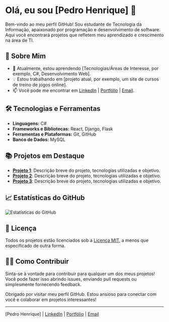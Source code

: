 # Olá, eu sou [Pedro Henrique] 👋
 
Bem-vindo ao meu perfil GitHub! Sou estudante de Tecnologia da Informação, apaixonado por programação e desenvolvimento de software. Aqui você encontrará projetos que refletem meu aprendizado e crescimento na área de TI.
 
## 🚀 Sobre Mim
 
- 🌱 Atualmente, estou aprendendo [Tecnologias/Áreas de Interesse, por exemplo, C#, Desenvolvimento Web].
- 💡 Estou trabalhando em [projeto atual, por exemplo, um site de cursos de treino de jogos online].
- 📫 Você pode me encontrar em [LinkedIn](https://www.linkedin.com/in/seu-linkedin) | [Portfólio](https://seu-portfolio.com) | [Email](pc90026@gmail.com).
 
## 🛠️ Tecnologias e Ferramentas
 
- **Linguagens:** C#
- **Frameworks e Bibliotecas:** React, Django, Flask
- **Ferramentas e Plataformas:** Git, GitHub
- **Banco de Dados:** MySQL
 
## 📚 Projetos em Destaque
 
- [**Projeto 1**](link-do-projeto): Descrição breve do projeto, tecnologias utilizadas e objetivo.
- [**Projeto 2**](link-do-projeto): Descrição breve do projeto, tecnologias utilizadas e objetivo.
- [**Projeto 3**](link-do-projeto): Descrição breve do projeto, tecnologias utilizadas e objetivo.
 
## 📈 Estatísticas do GitHub
 
![Estatísticas do GitHub](https://github-readme-stats.vercel.app/api?username=seu-usuario&show_icons=true&hide_title=true&count_private=true&hide=prs)
 
## 📜 Licença
 
Todos os projetos estão licenciados sob a [Licença MIT](LICENSE), a menos que especificado de outra forma.
 
## 🧑‍💻 Como Contribuir
 
Sinta-se à vontade para contribuir para qualquer um dos meus projetos! Você pode fazer isso abrindo issues, enviando pull requests ou simplesmente fornecendo feedback.
 
Obrigado por visitar meu perfil GitHub. Estou ansioso para conectar com você e colaborar em projetos interessantes!
 
---
 
[Pedro Henrique] | [LinkedIn](https://www.linkedin.com/in/seu-linkedin) | [Portfólio](https://seu-portfolio.com) | [Email](pc90026@gmail.com)
